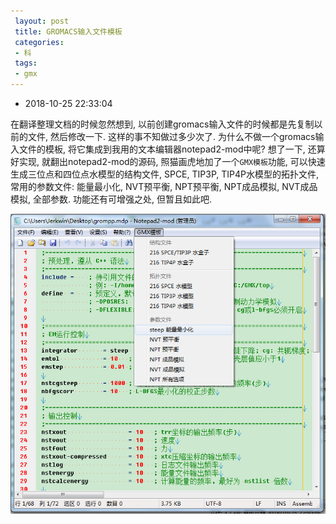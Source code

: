 ```yaml
---
 layout: post
 title: GROMACS输入文件模板
 categories:
 - 科
 tags:
 - gmx
---
```


- 2018-10-25 22:33:04

在翻译整理文档的时候忽然想到, 以前创建gromacs输入文件的时候都是先复制以前的文件, 然后修改一下. 这样的事不知做过多少次了. 为什么不做一个gromacs输入文件的模板, 将它集成到我用的文本编辑器notepad2-mod中呢? 想了一下, 还算好实现, 就翻出notepad2-mod的源码, 照猫画虎地加了一个`GMX模板`功能, 可以快速生成三位点和四位点水模型的结构文件, SPCE, TIP3P, TIP4P水模型的拓扑文件, 常用的参数文件: 能量最小化, NVT预平衡, NPT预平衡, NPT成品模拟, NVT成品模拟, 全部参数. 功能还有可增强之处, 但暂且如此吧.

![](/pic/2016/gmx模板.png)

